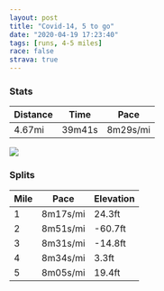 ```yaml
---
layout: post
title: "Covid-14, 5 to go"
date: "2020-04-19 17:23:40"
tags: [runs, 4-5 miles]
race: false
strava: true
---
```


### Stats

| Distance | Time | Pace |
|----------|------|------|
|4.67mi|39m41s|8m29s/mi|

<img src='https://maps.googleapis.com/maps/api/staticmap?maptype=roadmap&path=enc:sblwF`nqbMMLOBMLQHKL]BSJe@Dm@ZUFKJWDULM?sBPw@`@[\QNo@XSPaB`Ai@b@EJS@OHUBk@`@YH}@`@O@UFeAj@cA^e@Bg@RkAh@a@\q@^YJs@P_@DgBl@_Af@c@`@eAl@eBz@QD[AkB`@y@\aAf@WDOHo@`@c@PIJKXQTg@Ri@ZYLa@\i@Tg@^u@X}@NMHo@T]TGJs@Tu@r@mAd@QNgAd@YRcAf@a@l@IZGBMRKBSXIBQNe@r@CZEFSBSEWJMRQb@QXGTSNa@DWHWKWSWECEKGk@KOG{@aAe@]HBDHB?ZAFD@DQZAPa@`ACb@IAw@k@GA]g@SKMAm@FGD[CUFg@Q]U_@Ec@Sm@AKCIEY[o@a@KA[FaB[o@Ce@Y[_@IOWSKCSDo@?c@Mc@Ww@JQTSd@w@v@KRIJCLKX@J?RD\ITMn@c@r@Wx@GFE?MPEJA^CDICHDAJQ\CZWf@QJQT]jAGHEb@GV_@n@MN[h@OPIh@IZWXMb@KT_@fBSf@OVSj@GTg@lAW\GVs@|AS`AGJGBIJM@UE[Oc@EEAGHK@oAMM@YAeBl@GFALGDAJYRi@LGJSDc@Zc@JQLk@Fa@Te@b@c@RSCw@_@CCAKWQo@Q]OGKKIoA_@SQ_@Km@c@s@I{@k@S?SOk@Wg@MSM_@a@[QICGHcA[EKKIc@UIMOIo@OS?MEe@m@KUGEc@GWQm@Qq@O_@CMKE@MI[`@e@`@{@d@URM@UPa@@UFYPUHa@VWLk@b@]FOFU?a@LY@CH[Cs@i@KAUHYEWOQOSKs@Qc@WMCg@c@_@KM?qAcA[OSSMAKEMIUYiAo@OOq@_@c@Om@]w@i@OSYUGIiAo@QSYS]g@MIa@Uu@WQOCBIAa@W]]YQo@m@o@c@u@y@YSUa@EMMUEQUWICMBMEACQAYGcA}@_@SQOS[UGOIaAw@EA_@[EKUSWSME_@[GKi@Qk@GUEMG[SQ[WS[OO]QSiAu@{@QMGU[_@UKQe@]]k@_@UYIg@k@a@D[Ei@w@MGu@g@OBOIUSUi@MKWZUb@w@v@Qp@SRMVORQ~@ARK^Cj@Kh@EBMf@ITc@HKFOf@Q\ETCZ@NAJSn@G^[bACRGF&key=AIzaSyC1MId7bFpkLXNAaYhBSTb8jLyiSqzbDtM&size=800x800&markers=color:yellow|label:S|40.69946,-73.98641&markers=color:green|label:F|40.75584000000004,-73.99615000000009'>

### Splits

| Mile | Pace | Elevation |
|------|------|-----------|
|1|8m17s/mi|24.3ft|
|2|8m51s/mi|-60.7ft|
|3|8m31s/mi|-14.8ft|
|4|8m34s/mi|3.3ft|
|5|8m05s/mi|19.4ft|
